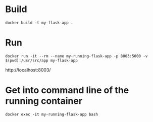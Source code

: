 # Build
`docker build -t my-flask-app .`

# Run
`docker run -it --rm --name my-running-flask-app -p 8003:5000 -v $(pwd):/usr/src/app my-flask-app`

http://localhost:8003/

# Get into command line of the running container
`docker exec -it my-running-flask-app bash`
